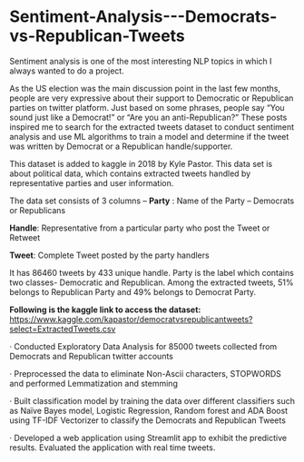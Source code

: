 # Sentiment-Analysis---Democrats-vs-Republican-Tweets

Sentiment analysis is one of the most interesting NLP topics in which I always wanted to do a project.

As the US election was the main discussion point in the last few months, people are very expressive about their support to Democratic or Republican parties on twitter platform. Just based on some phrases, people say “You sound just like a Democrat!” or “Are you an anti-Republican?” These posts inspired me to search for the extracted tweets dataset to conduct sentiment analysis and use ML algorithms to train a model and determine if the tweet was written by Democrat or a Republican handle/supporter.

This dataset is added to kaggle in 2018 by Kyle Pastor. This data set is about political data, which contains extracted tweets handled by representative parties and user information.

The data set consists of 3 columns –
**Party** : Name of the Party – Democrats or Republicans

**Handle**: Representative from a particular party who post the Tweet or Retweet

**Tweet**: Complete Tweet posted by the party handlers

It has 86460 tweets by 433 unique handle.
Party is the label which contains two classes- Democratic and Republican.
Among the extracted tweets, 51% belongs to Republican Party and 49% belongs to Democrat Party.
 
**Following is the kaggle link to access the dataset:**
https://www.kaggle.com/kapastor/democratvsrepublicantweets?select=ExtractedTweets.csv

·     Conducted Exploratory Data Analysis for 85000 tweets collected from Democrats and Republican twitter accounts

·     Preprocessed the data to eliminate Non-Ascii characters, STOPWORDS and performed Lemmatization and stemming

·     Built classification model by training the data over different classifiers such as Naïve Bayes model, Logistic Regression, Random forest and ADA Boost using TF-IDF Vectorizer to classify the Democrats and Republican Tweets

·     Developed a web application using Streamlit app to exhibit the predictive results. Evaluated the application with real time tweets.
